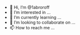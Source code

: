 - 👋 Hi, I’m @1abroroff
- 👀 I’m interested in ...
- 🌱 I’m currently learning ...
- 💞️ I’m looking to collaborate on ...
- 📫 How to reach me ...

<!---
1abroroff/1abroroff is a ✨ special ✨ repository because its `README.md` (this file) appears on your GitHub profile.
You can click the Preview link to take a look at your changes.
--->
